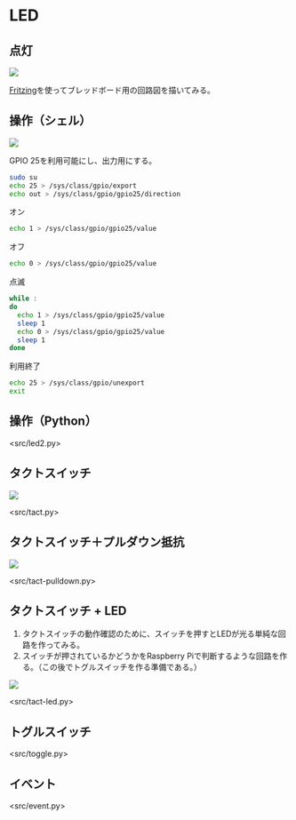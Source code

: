 # LED

## 点灯

![](image/led_a.png)

[Fritzing](http://fritzing.org/home/)を使ってブレッドボード用の回路図を描いてみる。

## 操作（シェル）

![](image/led2_a.png)

GPIO 25を利用可能にし、出力用にする。

```bash
sudo su
echo 25 > /sys/class/gpio/export
echo out > /sys/class/gpio/gpio25/direction
```

オン

```bash
echo 1 > /sys/class/gpio/gpio25/value
```

オフ

```bash
echo 0 > /sys/class/gpio/gpio25/value
```

点滅

```bash
while :
do
  echo 1 > /sys/class/gpio/gpio25/value
  sleep 1
  echo 0 > /sys/class/gpio/gpio25/value
  sleep 1
done
```

利用終了

```bash
echo 25 > /sys/class/gpio/unexport
exit
```

## 操作（Python）

<src/led2.py>

## タクトスイッチ

![](image/tact_a.png)

<src/tact.py>

## タクトスイッチ＋プルダウン抵抗

![](image/tact-pulldown_a.png)

<src/tact-pulldown.py>

## タクトスイッチ + LED

1. タクトスイッチの動作確認のために、スイッチを押すとLEDが光る単純な回路を作ってみる。
1. スイッチが押されているかどうかをRaspberry Piで判断するような回路を作る。（この後でトグルスイッチを作る準備である。）

![](image/tact-led_a.png)

<src/tact-led.py>

## トグルスイッチ

<src/toggle.py>

## イベント

<src/event.py>
